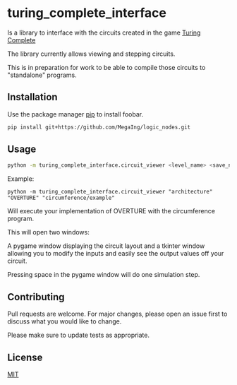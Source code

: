 # turing_complete_interface

Is a library to interface with the circuits created in the game [Turing Complete](https://turingcomplete.game/)

The library currently allows viewing and stepping circuits.

This is in preparation for work to be able to compile those circuits to "standalone" programs.

## Installation

Use the package manager [pip](https://pip.pypa.io/en/stable/) to install foobar.

```bash
pip install git+https://github.com/MegaIng/logic_nodes.git
```

## Usage
```bash
python -m turing_complete_interface.circuit_viewer <level_name> <save_name> [<assembly_name>]
```

Example:

```
python -m turing_complete_interface.circuit_viewer "architecture" "OVERTURE" "circumference/example"
```

Will execute your implementation of OVERTURE with the circumference program.

This will open two windows:

A pygame window displaying the circuit layout and a tkinter window allowing you to modify the inputs and easily see the output values off your circuit.

Pressing space in the pygame window will do one simulation step.

## Contributing
Pull requests are welcome. For major changes, please open an issue first to discuss what you would like to change.

Please make sure to update tests as appropriate.

## License
[MIT](https://choosealicense.com/licenses/mit/)
